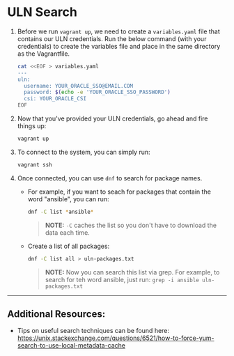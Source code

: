 # ULN Search

1. Before we run `vagrant up`, we need to create a `variables.yaml` file that contains our ULN credentials. Run the below command (with your credentials) to create the variables file and place in the same directory as the Vagrantfile.

    ```bash
    cat <<EOF > variables.yaml
    ---
    uln:
      username: YOUR_ORACLE_SSO@EMAIL.COM
      password: $(echo -e 'YOUR_ORACLE_SSO_PASSWORD')
      csi: YOUR_ORACLE_CSI
    EOF
    ```

1. Now that you've provided your ULN credentials, go ahead and fire things up:

    ```bash
    vagrant up
    ```

1. To connect to the system, you can simply run:

    ```bash
    vagrant ssh
    ```

1. Once connected, you can use `dnf` to search for package names.

    - For example, if you want to seach for packages that contain the word "ansible", you can run:

        ```bash
        dnf -C list *ansible*
        ```
        > **NOTE:** `-C` caches the list so you don't have to download the data each time.

    - Create a list of all packages:

        ```bash
        dnf -C list all > uln-packages.txt
        ```
        > **NOTE:** Now you can search this list via grep. For example, to search for teh word ansible, just run: `grep -i ansible uln-packages.txt`

---

## Additional Resources:
- Tips on useful search techniques can be found here: https://unix.stackexchange.com/questions/6521/how-to-force-yum-search-to-use-local-metadata-cache